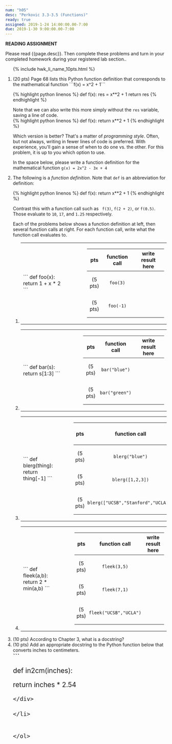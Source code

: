 ```yaml
---
num: "h05"
desc: "Perkovic 3.3-3.5 (Functions)"
ready: true
assigned: 2019-1-24 14:00:00.00-7:00
due: 2019-1-30 9:00:00.00-7:00
---
```


<b>READING ASSIGNMENT</b>

Please read {{page.desc}}.  Then complete these problems and turn in your completed homework during your registered lab section..

<ol>

{% include hwk_li_name_10pts.html %}

<li markdown="1" style="margin-botton:0em"> (20 pts) Page 68 lists this Python function definition that corresponds to the mathematical function ```f(x) = x^2 + 1```

{% highlight python linenos %}
def f(x):
   res = x**2 + 1
   return res
{% endhighlight %}

Note that we can also write this more simply without the `res` variable, saving a line of code.    
{% highlight python linenos %}
def f(x):
   return x**2 + 1
{% endhighlight %}

Which version is better? That's a matter of <em>programming style</em>.  Often, but not always, writing in fewer lines of code is preferred.  With experience, you'll gain a sense of when to do one vs. the other.   For this problem, it is up to you which option to use.

In the space below, please write a function definition for the mathematical function ```g(x) = 2x^2 - 3x + 4``` 

<div class="pagebreak">
</div>

</li>

<li>  The following is a <em>function definition</em>.  Note that <code>def</code> is an abbreviation for definition:

{% highlight python linenos %}
def f(x):
   return x**2 + 1
{% endhighlight %}

Contrast this with a function call such as <code> f(3)</code>, <code>f(2 + 2)</code>, or <code>f(0.5)</code>.   Those evaluate to <code>10</code>, <code>17</code>, and <code>1.25</code> respectively.

Each of the problems below shows a function definition at left, then several function calls at right.  For each function call, write what the function call evaluates to.

<style>


div.function-def pre {
  margin-right: 1em;
}

div.function-def {
  margin-right: 1em; padding-right: 1em;
}

div.function-calls {
 margin-left: 1em;
}

div.function-calls * td {
  padding: 1em 2pt 1em 2pt;
  text-align: center;
}

span.wide { padding: 3em 0em 3em 0em; }

</style>

<ol>


<li> 

<table class="functions">
<tr>
<td>
<div class="function-def" markdown="1">
```
def foo(x):
   return 1 + x * 2 
```
</div>
</td>

<td>
<div class="function-calls" markdown="1" style="float:none;">

|pts| function call | <span class="wide">write result here</span> |
|---| -------------|---|
|(5 pts) | `foo(3)`  | |
|(5 pts) | `foo(-1)` | |

</div>
</td>
</tr>
</table>

</li>


<li> 

<table class="functions">
<tr>
<td>
<div class="function-def" markdown="1">
```
def bar(s):
   return s[1:3]
```
</div>
</td>

<td>
<div class="function-calls" markdown="1" style="float:none;">

|pts| function call | <span class="wide">write result here</span> |
|---| -------------|---|
|(5 pts) | `bar("blue")`  | |
|(5 pts) | `bar("green")` | |

</div>
</td>
</tr>
</table>

</li>
<li> 

<table class="functions">
<tr>
<td>
<div class="function-def" markdown="1">
```
def blerg(thing):
   return thing[-1]
```
</div>
</td>

<td>
<div class="function-calls" markdown="1" style="float:none;">

|pts| function call | <span class="wide">write result here</span> |
|---| -------------|---|
|(5 pts) | `blerg("blue")`  | |
|(5 pts) | `blerg([1,2,3])` | |
|(5 pts) | `blerg(["UCSB","Stanford","UCLA"])` | |

</div>
</td>
</tr>
</table>

</li>

<li> 

<table class="functions">
<tr>
<td>
<div class="function-def" markdown="1">
```
def fleek(a,b):
   return 2 * min(a,b)
```
</div>
</td>

<td>
<div class="function-calls" markdown="1" style="float:none;">

|pts| function call | <span class="wide">write result here</span> |
|---| -------------|---|
|(5 pts) | `fleek(3,5)`  | |
|(5 pts) | `fleek(7,1)` | |
|(5 pts) | `fleek("UCSB","UCLA")` | |

</div>
</td>
</tr>
</table>

</li>


</ol>

</li>

<li> (10 pts) According to Chapter 3, what is a docstring? </li>

<li markdown="1"> (10 pts) Add an appropriate docstring to the Python function below that
converts inches to centimeters.

<div style="font-size:150%; line-height: 110%;">
```

def in2cm(inches):

   return inches * 2.54


```
</div>

</li>


</ol>

